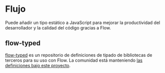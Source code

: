 # Flujo

<p class="description">Puede añadir un tipo estático a JavaScript para mejorar la productividad del desarrollador y la calidad del código gracias a Flow.</p>

## flow-typed

[flow-typed](https://github.com/flowtype/flow-typed) es un repositorio de definiciones de tipado de bibliotecas de terceros para su uso con Flow. La comunidad está manteniendo [las definiciones bajo este proyecto](https://github.com/flow-typed/flow-typed/tree/master/definitions/npm/%40material-ui).
